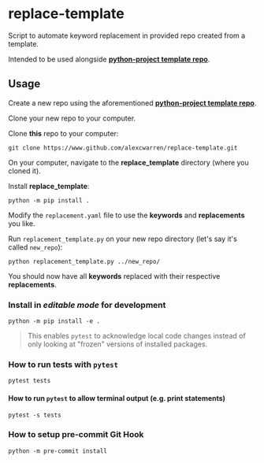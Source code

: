 # replace-template

Script to automate keyword replacement in provided repo created from a template.

Intended to be used alongside **[python-project template repo](https://www.github.com/alexcwarren/python-project)**.

## Usage

Create a new repo using the aforementioned **[python-project template repo](https://www.github.com/alexcwarren/python-project)**.

Clone your new repo to your computer.

Clone **this** repo to your computer:

  ```shell
  git clone https://www.github.com/alexcwarren/replace-template.git
  ```

On your computer, navigate to the **replace_template** directory (where you cloned it).

Install **replace_template**:

  ```shell
  python -m pip install .
  ```

Modify the `replacement.yaml` file to use the **keywords** and **replacements** you like.

Run `replacement_template.py` on your new repo directory (let's say it's called `new_repo`):

```shell
python replacement_template.py ../new_repo/
```

You should now have all **keywords** replaced with their respective **replacements**.

### Install in *editable mode* for development

```shell
python -m pip install -e .
```

> This enables `pytest` to acknowledge local code changes instead of only looking
> at "frozen" versions of installed packages.

### How to run tests with `pytest`

```shell
pytest tests
```

#### How to run `pytest` to allow terminal output (e.g. print statements)

```shell
pytest -s tests
```

### How to setup pre-commit Git Hook

```shell
python -m pre-commit install
```
